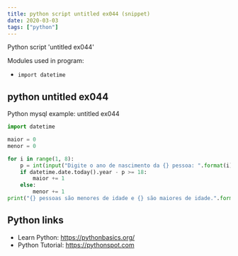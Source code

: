 ```yaml
---
title: python script untitled ex044 (snippet)
date: 2020-03-03
tags: ["python"]
---
```

Python script 'untitled ex044'


Modules used in program: 
* `import datetime`

## python untitled ex044

Python mysql example: untitled ex044

```python
import datetime

maior = 0
menor = 0

for i in range(1, 8):
    p = int(input("Digite o ano de nascimento da {} pessoa: ".format(i)))
    if datetime.date.today().year - p >= 18:
        maior += 1
    else:
        menor += 1
print("{} pessoas são menores de idade e {} são maiores de idade.".format(menor, maior))


```

## Python links

- Learn Python: https://pythonbasics.org/
- Python Tutorial: https://pythonspot.com
